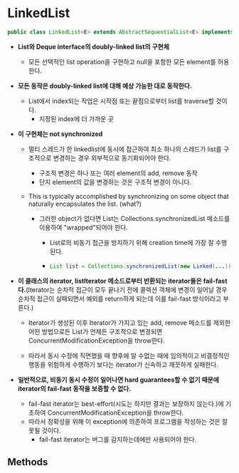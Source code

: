 # LinkedList

```java
public class LinkedList<E> extends AbstractSequentialList<E> implements List<E>, Deque<E>, Cloneable, Serializable
```

* **List와 Deque interface의 doubly-linked list의 구현체**

  * 모든 선택적인 list operation을 구현하고 null을 포함한 모든 element를 허용한다.

* **모든 동작은 doubly-linked list에 대해 예상 가능한 대로 동작한다.**

  * List에서 index되는 작업은 시작점 또는 끝점으로부터 list를 traverse할 것이다.
    * 지정된 index에 더 가까운 곳

* **이 구현체는 not synchronized**

  * 멀티 스레드가 한 linkedlist에 동시에 접근하여 최소 하나의 스레드가 list를 구조적으로 변경하는 경우 외부적으로 동기화되어야 한다.

    * 구조적 변경은 하나 또는 여러 element의 add, remove 동작
    * 단지 element의 값을 변경하는 것은 구조적 변경이 아니다.

  * This is typically accomplished by synchronizing on some object that naturally encapsulates the list. (what?)

    * 그러한 object가 없다면 List는 Collections.synchronizedList 메소드를 이용하여 "wrapped"되어야 한다.

      * List로의 비동기 접근을 방지하기 위해 creation time에 가장 잘 수행된다.

      * ```java
        List list = Collections.synchronizedList(new Linked(...));
        ```

* **이 클래스의 iterator, listIterator 메소드로부터 반환되는 iterator들은 fail-fast다.**(Iterator는 순차적 접근이 모두 끝나기 전에 콜렉션 객체에 변경이 일어날 경우 순차적 접근이 실패되면서 예외를 return하게 되는데 이를 fail-fast 방식이라고 부른다.)

  * Iterator가 생성된 이후 Iterator가 가지고 있는 add, remove 메소드를 제외한 어떤 방법으로든 List가 언제든 구조적으로 변경되면 ConcurrentModificationException을 throw한다.

  * 따라서 동시 수정에 직면했을 때 향후에 알 수없는 때에 임의적이고 비결정적인 행동을 위험하게 수행하기 보다는 iterator가 신속하고 깨끗하게 실패한다.

* **일반적으로, 비동기 동시 수정이 일어나면 hard guarantees할 수 없기 때문에 iterator의 fail-fast 동작을 보증할 수 없다.**

  * fail-fast iterator는 best-effort(시도는 하지만 결과는 보장하지 않는다.)에 기초하여 ConcurrentModificationException을 throw한다.
  * 따라서 정확성을 위해 이 exception에 의존하여 프로그램을 작성하는 것은 잘못될 것이다. 
    * fail-fast iterator는 버그를 감지하는데에만 사용되어야 한다.



## Methods

